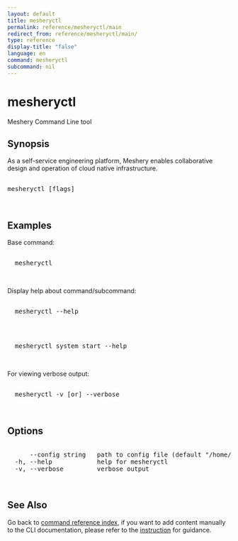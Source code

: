 ```yaml
---
layout: default
title: mesheryctl
permalink: reference/mesheryctl/main
redirect_from: reference/mesheryctl/main/
type: reference
display-title: "false"
language: en
command: mesheryctl
subcommand: nil
---
```


# mesheryctl

Meshery Command Line tool

## Synopsis

As a self-service engineering platform, Meshery enables collaborative design and operation of cloud native infrastructure.
	
<pre class='codeblock-pre'>
<div class='codeblock'>
mesheryctl [flags]

</div>
</pre> 

## Examples

Base command:
<pre class='codeblock-pre'>
<div class='codeblock'>
  mesheryctl

</div>
</pre> 

Display help about command/subcommand:
<pre class='codeblock-pre'>
<div class='codeblock'>
  mesheryctl --help

</div>
</pre> 

<pre class='codeblock-pre'>
<div class='codeblock'>
  mesheryctl system start --help

</div>
</pre> 

For viewing verbose output:
<pre class='codeblock-pre'>
<div class='codeblock'>
  mesheryctl -v [or] --verbose

</div>
</pre> 

## Options

<pre class='codeblock-pre'>
<div class='codeblock'>
      --config string   path to config file (default "/home/admin-pc/.meshery/config.yaml")
  -h, --help            help for mesheryctl
  -v, --verbose         verbose output

</div>
</pre>

## See Also

Go back to [command reference index](/reference/mesheryctl/), if you want to add content manually to the CLI documentation, please refer to the [instruction](/project/contributing/contributing-cli#preserving-manually-added-documentation) for guidance.
